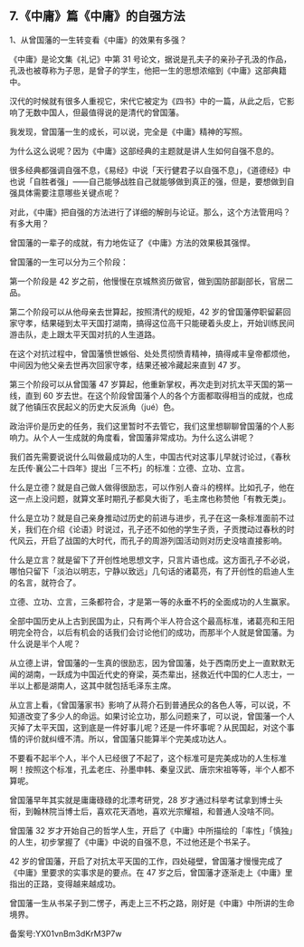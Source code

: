 ## 7.《中庸》篇《中庸》的自强方法
1、从曾国藩的一生转变看《中庸》的效果有多强？


《中庸》是论文集《礼记》中第 31 号论文，据说是孔夫子的亲孙子孔汲的作品，孔汲也被尊称为子思，是曾子的学生，他把一生的思想浓缩到《中庸》这部典籍中。


汉代的时候就有很多人重视它，宋代它被定为《四书》中的一篇，从此之后，它影响了无数中国人，但最值得说的是清代的曾国藩。


我发现，曾国藩一生的成长，可以说，完全是《中庸》精神的写照。


为什么这么说呢？因为《中庸》这部经典的主题就是讲人生如何自强不息的。


很多经典都强调自强不息，《易经》中说「天行健君子以自强不息」，《道德经》中也说「自胜者强」——自己能够战胜自己就能够做到真正的强，但是，要想做到自强具体需要注意哪些关键点呢？


对此，《中庸》把自强的方法进行了详细的解剖与论证。那么，这个方法管用吗？有多大用？


曾国藩的一辈子的成就，有力地佐证了《中庸》方法的效果极其强悍。


曾国藩的一生可以分为三个阶段：


第一个阶段是 42 岁之前，他慢慢在京城熬资历做官，做到国防部副部长，官居二品。


第二个阶段可以从他母亲去世算起，按照清代的规矩，42 岁的曾国藩停职留薪回家守孝，结果碰到太平天国打湖南，搞得这位高干只能硬着头皮上，开始训练民间游击队，走上跟太平天国对抗的人生道路。


在这个对抗过程中，曾国藩愤世嫉俗、处处贯彻愤青精神，搞得咸丰皇帝都烦他，中间因为他父亲去世再次回家守孝，结果还被冷藏起来直到 47 岁。


第三个阶段可以从曾国藩 47 岁算起，他重新掌权，再次走到对抗太平天国的第一线，直到 60 岁去世。在这个阶段曾国藩个人的各个方面都取得相当的成就，也成就了他镇压农民起义的历史大反派角（jué）色。


政治评价是历史的任务，我们这里暂时不去管它，我们这里想聊聊曾国藩的个人影响力。从个人一生成就的角度看，曾国藩非常成功。为什么这么讲呢？


我们首先需要说说什么叫做最成功的人生，中国古代对这事儿早就讨论过，《春秋左氏传·襄公二十四年》提出「三不朽」的标准：立德、立功、立言。


什么是立德？就是自己做人做得很励志，可以作别人奋斗的榜样。比如孔子，他在这一点上没问题，就算文革时期孔子都臭大街了，毛主席也称赞他「有教无类」。


什么是立功？就是自己亲身推动过历史的前进与进步，孔子在这一条标准面前不过关，我们在介绍《论语》时说过，孔子还不如他的学生子贡，子贡搅动过春秋的时代风云，开启了战国的大时代，而孔子的周游列国活动则对历史没啥直接影响。


什么是立言？就是留下了开创性地思想文字，只言片语也成。这方面孔子不必说，哪怕只留下「淡泊以明志，宁静以致远」几句话的诸葛亮，有了开创性的启迪人生的名言，就符合了。


立德、立功、立言，三条都符合，才是第一等的永垂不朽的全面成功的人生赢家。


全部中国历史从上古到民国为止，只有两个半人符合这个最高标准，诸葛亮和王阳明完全符合，以后有机会的话我们会讨论他们的成功，而那半个人就是曾国藩。为什么说是半个人呢？


从立德上讲，曾国藩的一生真的很励志，因为曾国藩，处于西南历史上一直默默无闻的湖南，一跃成为中国近代史的脊梁，英杰辈出，拯救近代中国的仁人志士，一半以上都是湖南人，这其中就包括毛泽东主席。


从立言上看，《曾国藩家书》影响了从蒋介石到普通民众的各色人等，可以说，不知道改变了多少人的命运。如果讨论立功，那么问题来了，可以说，曾国藩一个人灭掉了太平天国，这到底是一件好事儿呢？还是一件坏事呢？从民国起，对这个事情的评价就纠缠不清。所以，曾国藩只能算半个完美成功达人。


不要看不起半个人，半个人已经很了不起了，这个标准可是完美成功的人生标准啊！按照这个标准，孔孟老庄、孙墨申韩、秦皇汉武、唐宗宋祖等等，半个人都不算呢。


曾国藩早年其实就是庸庸碌碌的北漂考研党，28 岁才通过科举考试拿到博士头衔，到翰林院当博士后，喜欢花天酒地，喜欢光宗耀祖，和普通人没啥不同。


曾国藩 32 岁才开始自己的哲学人生，开启了《中庸》中所描绘的「率性」「慎独」的人生，初步掌握了《中庸》中说的自强不息，不过他还是个书呆子。


42 岁的曾国藩，开启了对抗太平天国的工作，四处碰壁，曾国藩才慢慢完成了《中庸》里要求的实事求是的要点。在 47 岁之后，曾国藩才逐渐走上《中庸》里指出的正路，变得越来越成功。


曾国藩一生从书呆子到二愣子，再走上三不朽之路，刚好是《中庸》中所讲的生命境界。


备案号:YX01vnBm3dKrM3P7w

